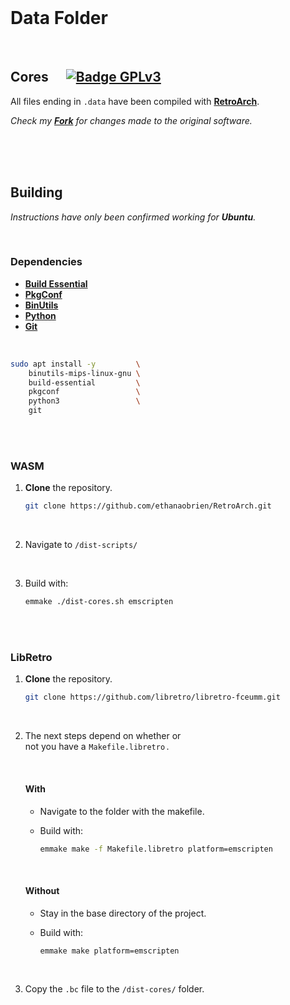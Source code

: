 <br>

# Data Folder

<br>

## Cores    [![Badge GPLv3]][GPLv3]

All files ending in `.data` have been compiled with **[RetroArch]**.

*Check my **[Fork]** for changes made to the original software.*

<br>
<br>
<br>

## Building

*Instructions have only been confirmed working for **Ubuntu**.*

<br>

### Dependencies

- **[Build Essential]**
- **[PkgConf]**
- **[BinUtils]**
- **[Python]**
- **[Git]**

<br>

```sh
sudo apt install -y         \
    binutils-mips-linux-gnu \
    build-essential         \
    pkgconf                 \
    python3                 \
    git 
```

<br>
<br>

### WASM

1. **Clone** the repository.

    ```sh
    git clone https://github.com/ethanaobrien/RetroArch.git
    ```
    
<br>    

2. Navigate to `/dist-scripts/`

<br>

3. Build with:

    ```sh
    emmake ./dist-cores.sh emscripten
    ```

<br>
<br>

### LibRetro

1. **Clone** the repository.

    ```sh
    git clone https://github.com/libretro/libretro-fceumm.git
    ```

<br>

2. The next steps depend on whether or <br>
   not you have a `Makefile.libretro` .
   
   <br>
   
   #### With
   
   - Navigate to the folder with the makefile.
   
   - Build with:
   
       ```sh
       emmake make -f Makefile.libretro platform=emscripten
       ```
   
   <br>
   
   #### Without
   
   - Stay in the base directory of the project.
   
   - Build with:
   
       ```sh
       emmake make platform=emscripten
       ```

<br>

3. Copy the `.bc` file to the `/dist-cores/` folder.

<br>


<!----------------------------------------------------------------------------->

[RetroArch]: https://github.com/libretro/RetroArch
[Fork]: https://github.com/ethanaobrien/RetroArch

[GPLv3]: cores/LICENSE

<!-------------------------------{ Dependencies }------------------------------>

[Build Essential]: https://packages.ubuntu.com/focal/build-essential
[BinUtils]: https://www.gnu.org/software/binutils/
[PkgConf]: http://pkgconf.org/
[Python]: https://www.python.org/
[Git]: https://git-scm.com/

<!---------------------------------{ Badges }---------------------------------->

[Badge GPLv3]: https://img.shields.io/badge/License-GPL_3-blue.svg?style=flat
